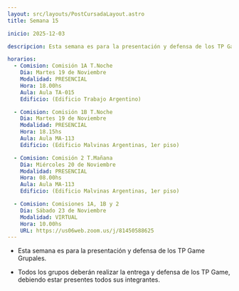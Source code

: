 ```yaml
---
layout: src/layouts/PostCursadaLayout.astro
title: Semana 15

inicio: 2025-12-03

descripcion: Esta semana es para la presentación y defensa de los TP Game Grupales.

horarios:
  - Comision: Comisión 1A T.Noche
    Dia: Martes 19 de Noviembre
    Modalidad: PRESENCIAL
    Hora: 18.00hs
    Aula: Aula TA-015
    Edificio: (Edificio Trabajo Argentino)

  - Comision: Comisión 1B T.Noche
    Dia: Martes 19 de Noviembre
    Modalidad: PRESENCIAL
    Hora: 18.15hs
    Aula: Aula MA-113
    Edificio: (Edificio Malvinas Argentinas, 1er piso)

  - Comision: Comisión 2 T.Mañana
    Dia: Miércoles 20 de Noviembre
    Modalidad: PRESENCIAL
    Hora: 08.00hs
    Aula: Aula MA-113
    Edificio: (Edificio Malvinas Argentinas, 1er piso)

  - Comision: Comisiones 1A, 1B y 2
    Dia: Sábado 23 de Noviembre
    Modalidad: VIRTUAL
    Hora: 10.00hs
    URL: https://us06web.zoom.us/j/81450588625
---
```


- Esta semana es para la presentación y defensa de los TP Game Grupales.

- Todos los grupos deberán realizar la entrega y defensa de los TP Game, debiendo estar presentes todos sus integrantes.
